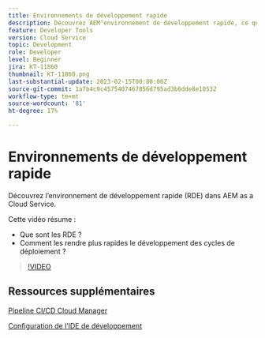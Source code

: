```yaml
---
title: Environnements de développement rapide
description: Découvrez AEM’environnement de développement rapide, ce qu’ils sont et comment ils peuvent vous aider à accélérer le développement des cycles de déploiement.
feature: Developer Tools
version: Cloud Service
topic: Development
role: Developer
level: Beginner
jira: KT-11860
thumbnail: KT-11860.png
last-substantial-update: 2023-02-15T00:00:00Z
source-git-commit: 1a7b4c9c4575407467856d795ad3b6dde8e10532
workflow-type: tm+mt
source-wordcount: '81'
ht-degree: 17%

---
```



# Environnements de développement rapide

Découvrez l’environnement de développement rapide (RDE) dans AEM as a Cloud Service.

Cette vidéo résume :

- Que sont les RDE ?
- Comment les rendre plus rapides le développement des cycles de déploiement ?

>[!VIDEO](https://video.tv.adobe.com/v/3414128/?quality=12&learn=on)

## Ressources supplémentaires

[Pipeline CI/CD Cloud Manager](https://experienceleague.adobe.com/docs/experience-manager-cloud-service/content/implementing/using-cloud-manager/cicd-pipelines/introduction-ci-cd-pipelines.html)

[Configuration de l’IDE de développement](https://experienceleague.adobe.com/docs/experience-manager-learn/cloud-service/local-development-environment-set-up/development-tools.html?lang=fr)
